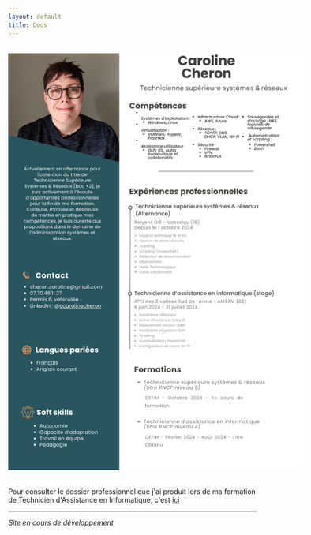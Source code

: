 ```yaml
---
layout: default
title: Docs
---
```



<div style="text-align: center; margin: 2rem 0;">
  <img src="/assets/CV.png"
       alt="CV"
       style="max-width: 600px; height: auto;">
</div>

Pour consulter le dossier professionnel que j'ai produit lors de ma formation de Technicien d'Assistance en Informatique, c'est [ici](https://1drv.ms/b/c/a19b17c100710853/EX1-R0KT2JdAnA6hGmvkibABCIUBwVawgb3DuGJyoAIR8A?e=14XSTC)

---

*Site en cours de développement* 